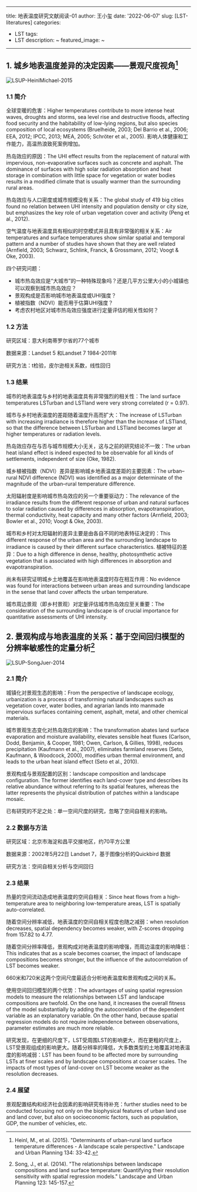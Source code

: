 
---
title: 地表温度研究文献阅读-01
author: 王小玺
date: '2022-06-07'
slug: [LST-literatures]
categories:
  - LST
tags:
  - LST
description: ~
featured_image: ~
---

## 1. 城乡地表温度差异的决定因素——景观尺度视角[^1]

![LSUP-HeinlMichael-2015](https://wxx-images.oss-cn-hangzhou.aliyuncs.com/LSUP-HeinlMichael-2015.jpg)

### 1.1 简介

全球变暖的危害：Higher temperatures contribute to more intense heat waves, droughts and storms, sea level rise and destructive floods, affecting food security and the habitability of low-lying regions, but also species composition of local ecosystems (Bruelheide, 2003; Del Barrio et al., 2006; EEA, 2012; IPCC, 2013; MEA, 2005; Schröter et al., 2005). 影响人体健康和工作能力，高温热浪致死案例增加。

热岛效应的原因：The UHI effect results from the replacement of natural with impervious, non-evaporative surfaces such as concrete and asphalt. The dominance of surfaces with high solar radiation absorption and heat storage in combination with little space for vegetation or water bodies results in a modified climate that is usually warmer than the surrounding rural areas.

热岛效应与人口密度或城市规模没有关系：The global study of 419 big cities found no relation between UHI intensity and population density or city size, but emphasizes the key role of urban vegetation cover and activity (Peng et al., 2012).

空气温度与地表温度具有相似的时空模式并且具有非常强的相关关系：Air temperatures and surface temperatures show similar spatial and temporal pattern and a number of studies have shown that they are well related (Arnfield, 2003; Schwarz, Schlink, Franck, & Grossmann, 2012; Voogt & Oke, 2003). 

四个研究问题：

- 城市热岛效应是“大城市”的一种特殊现象吗？还是几平方公里大小的小城镇也可以观察到城市热岛效应？
- 景观构成是否影响城市地表温度或UHI强度？
- 植被指数（NDVI）能否用于估算UHI强度？
- 考虑农村地区对城市热岛效应强度进行定量评估的相关性如何？

### 1.2 方法

研究区域：意大利南蒂罗尔省的77个城市

数据来源：Landset 5 和Landset 7 1984-2011年

研究方法：t检验，皮尔逊相关系数，线性回归

### 1.3 结果

城市的地表温度与乡村的地表温度具有非常强烈的相关性：The land surface temperatures LSTurban and LSTland were very strong correlated (r = 0.97).

城市与乡村地表温度的差距随着温度升高而扩大：The increase of LSTurban with increasing irradiance is therefore higher than the increase of LSTland, so that the difference between LSTurban and LSTland becomes larger at higher temperatures or radiation levels.

热岛效应存在与否与城市规模大小无关，这与之前的研究结论不一致：The urban heat island effect is indeed expected to be observable for all kinds of settlements, independent of size (Oke, 1982).

城乡植被指数（NDVI）差异是影响城乡地表温度差距的主要因素：The urban–rural NDVI difference (NDVI) was identified as a major determinate of the magnitude of the urban–rural temperature difference.

太阳辐射度是影响城市热岛效应的另一个重要驱动力：The relevance of the irradiance results from the different response of urban and natural surfaces to solar radiation caused by differences in absorption, evapotranspiration, thermal conductivity, heat capacity and many other factors (Arnfield, 2003; Bowler et al., 2010; Voogt & Oke, 2003). 

城市和乡村对太阳辐射的差异主要是由各自不同的地表特征决定的：This different response of the urban area and the surrounding landscape to irradiance is caused by their different surface characteristics. 植被特征的差异：Due to a high difference in dense, healthy, photosynthetic active vegetation that is associated with high differences in absorption and evapotranspiration. 

尚未有研究证明城乡土地覆盖在影响地表温度时存在相互作用：No evidence was found for interactions between urban areas and surrounding landscape in the sense that land cover affects the urban temperature. 

城市周边景观（即乡村景观）对定量评估城市热岛效应至关重要：The consideration of the surrounding landscape is of crucial importance for quantitative assessments of UHI intensity.



## 2. 景观构成与地表温度的关系：基于空间回归模型的分辨率敏感性的定量分析[^2]

![LSUP-SongJuer-2014](https://wxx-images.oss-cn-hangzhou.aliyuncs.com/LSUP-SongJuer-2014.jpg)

### 2.1 简介

城镇化对景观生态的影响：From the perspective of landscape ecology, urbanization is a process of transforming natural landscapes such as vegetation cover, water bodies, and agrarian lands into manmade impervious surfaces containing cement, asphalt, metal, and other chemical materials. 

城市景观生态变化对热岛效应的影响：The transformation abates land surface evaporation and moisture availability, elevates sensible heat fluxes (Carlson, Dodd, Benjamin, & Cooper, 1981; Owen, Carlson, & Gillies, 1998), reduces precipitation (Kaufmann et al., 2007), eliminates farmland reserves (Seto, Kaufmann, & Woodcock, 2000), modifies urban thermal environment, and leads to the urban heat island effect (Seto et al., 2010).

景观构成与景观配置的区别：landscape composition and landscape configuration. The former identifies each land-cover type and describes its relative abundance without referring to its spatial features, whereas the latter represents the physical distribution of patches within a landscape mosaic. 

已有研究的不足之处：单一空间尺度的研究，忽略了空间自相关的影响。

### 2.2 数据与方法

研究区域：北京市海淀和昌平交接地区，约70平方公里

数据来源：2002年5月22日 Landset 7，基于图像分析的Quickbird 数据

研究方法：空间自相关分析与空间回归

### 2.3 结果

热量的空间流动造成地表温度的空间自相关：Since heat flows from a high-temperature area to neighboring low-temperature areas, LST is spatially auto-correlated.

随着空间分辨率减低，地表温度的空间自相关程度也随之减弱：when resolution decreases, spatial dependency becomes weaker, with Z-scores dropping from 157.82 to 4.77.

随着空间分辨率降低，景观构成对地表温度的影响增强，而周边温度的影响降低：This indicates that as a scale becomes coarser, the impact of landscape compositions becomes stronger, but the influence of the autocorrelation of LST becomes weaker. 

660米和720米这两个空间尺度最适合分析地表温度和景观构成之间的关系。

使用空间回归模型的两个优势：The advantages of using spatial regression models to measure the relationships between LST and landscape compositions are twofold. On the one hand, it increases the overall fitness of the model substantially by adding the autocorrelation of the dependent variable as an explanatory variable. On the other hand, because spatial regression models do not require independence between observations, parameter estimates are much more reliable.

研究发现，在更细的尺度下，LST受周围LST的影响更大，而在更粗的尺度上，LST受景观组成的影响更大。随着分辨率的降低，大多数类型的土地覆盖对地表温度的影响减弱：LST has been found to be affected more by surrounding LSTs at finer scales and by landscape compositions at coarser scales. The impacts of most types of land-cover on LST become weaker as the resolution decreases.

### 2.4 展望

景观配置结构和经济社会因素的影响研究有待补充：further studies need to be conducted focusing not only on the biophysical features of urban land use and land cover, but also on socioeconomic factors, such as population, GDP, the number of vehicles, etc.

[^1]:Heinl, M., et al. (2015). "Determinants of urban-rural land surface temperature differences - A landscape scale perspective." Landscape and Urban Planning 134: 33-42.
[^2]: Song, J., et al. (2014). "The relationships between landscape compositions and land surface temperature: Quantifying their resolution sensitivity with spatial regression models." Landscape and Urban Planning 123: 145-157.